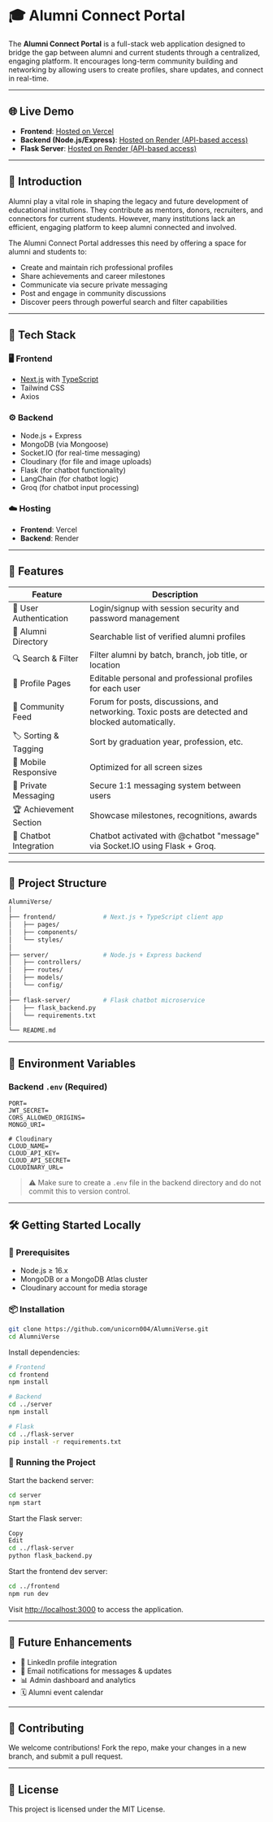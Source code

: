 
# 🎓 Alumni Connect Portal

The **Alumni Connect Portal** is a full-stack web application designed to bridge the gap between alumni and current students through a centralized, engaging platform. It encourages long-term community building and networking by allowing users to create profiles, share updates, and connect in real-time.

---

## 🌐 Live Demo

- **Frontend**: [Hosted on Vercel](https://alumni-verse-two.vercel.app/)
- **Backend (Node.js/Express)**: [Hosted on Render (API-based access)](https://alumniverse.onrender.com)
- **Flask Server**: [Hosted on Render (API-based access)](https://alumniverse-flaskbackend.onrender.com)

---

## 🧠 Introduction

Alumni play a vital role in shaping the legacy and future development of educational institutions. They contribute as mentors, donors, recruiters, and connectors for current students. However, many institutions lack an efficient, engaging platform to keep alumni connected and involved.

The Alumni Connect Portal addresses this need by offering a space for alumni and students to:
- Create and maintain rich professional profiles
- Share achievements and career milestones
- Communicate via secure private messaging
- Post and engage in community discussions
- Discover peers through powerful search and filter capabilities

---

## 🧰 Tech Stack

### 🖥️ Frontend
- [Next.js](https://nextjs.org/) with [TypeScript](https://www.typescriptlang.org/)
- Tailwind CSS
- Axios

### ⚙️ Backend
- Node.js + Express
- MongoDB (via Mongoose)
- Socket.IO (for real-time messaging)
- Cloudinary (for file and image uploads)
- Flask (for chatbot functionality)
- LangChain (for chatbot logic)
- Groq (for chatbot input processing)

### ☁️ Hosting
- **Frontend**: Vercel
- **Backend**: Render

---

## 🚀 Features

| Feature | Description |
|--------|-------------|
| 🔐 User Authentication | Login/signup with session security and password management 
| 📇 Alumni Directory | Searchable list of verified alumni profiles 
| 🔍 Search & Filter | Filter alumni by batch, branch, job title, or location
| 👤 Profile Pages | Editable personal and professional profiles for each user
| 📝 Community Feed | Forum for posts, discussions, and networking. Toxic posts are detected and blocked automatically.
| 🏷️ Sorting & Tagging | Sort by graduation year, profession, etc.
| 📱 Mobile Responsive | Optimized for all screen sizes
| 💬 Private Messaging | Secure 1:1 messaging system between users 
| 🏆 Achievement Section | Showcase milestones, recognitions, awards
| 🤖 Chatbot Integration	| Chatbot activated with @chatbot "message" via Socket.IO using Flask + Groq.
---

## 📁 Project Structure

```bash
AlumniVerse/
│
├── frontend/             # Next.js + TypeScript client app
│   ├── pages/
│   ├── components/
│   └── styles/
│
├── server/               # Node.js + Express backend
│   ├── controllers/
│   ├── routes/
│   ├── models/
│   └── config/
│
├── flask-server/         # Flask chatbot microservice
│   ├── flask_backend.py
│   └── requirements.txt
│
└── README.md
```

---

## 🔐 Environment Variables

### Backend `.env` (Required)
```
PORT=
JWT_SECRET=
CORS_ALLOWED_ORIGINS=
MONGO_URI=

# Cloudinary
CLOUD_NAME=
CLOUD_API_KEY=
CLOUD_API_SECRET=
CLOUDINARY_URL=
```

> ⚠️ Make sure to create a `.env` file in the backend directory and do not commit this to version control.

---

## 🛠️ Getting Started Locally

### 🧪 Prerequisites
- Node.js ≥ 16.x
- MongoDB or a MongoDB Atlas cluster
- Cloudinary account for media storage

### 📦 Installation

```bash
git clone https://github.com/unicorn004/AlumniVerse.git
cd AlumniVerse
```

Install dependencies:
```bash
# Frontend
cd frontend
npm install

# Backend
cd ../server
npm install

# Flask
cd ../flask-server
pip install -r requirements.txt
```

### 🏃 Running the Project

Start the backend server:
```bash
cd server
npm start
```
Start the Flask server:
```bash
Copy
Edit
cd ../flask-server
python flask_backend.py
```
Start the frontend dev server:
```bash
cd ../frontend
npm run dev
```

Visit [http://localhost:3000](http://localhost:3000) to access the application.

---

## 📌 Future Enhancements

- 🔗 LinkedIn profile integration
- 📧 Email notifications for messages & updates
- 📊 Admin dashboard and analytics
- 🗓️ Alumni event calendar

---

## 🤝 Contributing

We welcome contributions! Fork the repo, make your changes in a new branch, and submit a pull request.

---

## 📄 License

This project is licensed under the MIT License.
